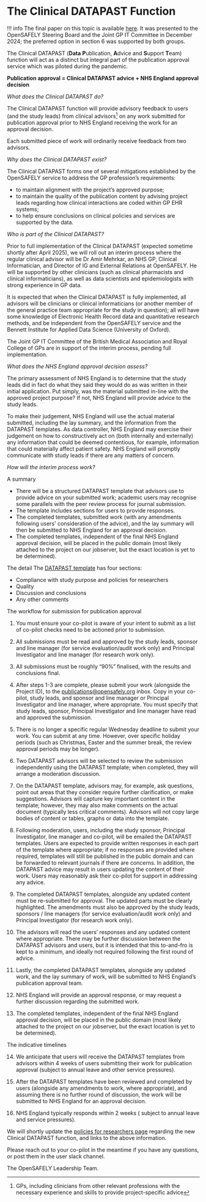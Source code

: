 # The Clinical DATAPAST Function

!!! info
    The final paper on this topic is available [here](the_clinical_datapast_function.pdf).
    It was presented to the OpenSAFELY Steering Board and the Joint GP IT Committee in December 2024;
    the preferred option in section 6 was supported by both groups.

The Clinical DATAPAST (**Data** **P**ublication, **A**dvice and **S**upport **T**eam) function will act as a distinct but integral part of the publication approval service which was piloted during the pandemic.

**Publication approval = Clinical DATAPAST advice + NHS England approval decision**

*What does the Clinical DATAPAST do?*

The Clinical DATAPAST function will provide advisory feedback to users (and the study leads) from clinical advisors[^1] on any work submitted for publication approval prior to NHS England receiving the work for an approval decision.

Each submitted piece of work will ordinarily receive feedback from two advisors.

*Why does the Clinical DATAPAST exist?*

The Clinical DATAPAST forms one of several mitigations established by the OpenSAFELY service to address the GP profession’s requirements:

- to maintain alignment with the project’s approved purpose;
- to maintain the quality of the publication content by advising project leads regarding how clinical interactions are coded within GP EHR systems;
- to help ensure conclusions on clinical policies and services are supported by the data.

*Who is part of the Clinical DATAPAST?*

Prior to full implementation of the Clinical DATAPAST (expected sometime shortly after April 2025), we will roll out an interim process where the regular clinical advisor will be Dr Amir Mehrkar, an NHS GP, Clinical Informatician, and Director of IG and External Relations at OpenSAFELY. He will be supported by other clinicians (such as clinical pharmacists and clinical informaticians), as well as data scientists and epidemiologists with strong experience in GP data.

It is expected that when the Clinical DATAPAST is fully implemented, all advisors will be clinicians or clinical informaticians (or another member of the general practice team appropriate for the study in question); all will have some knowledge of Electronic Health Record data and quantitative research methods, and be independent from the OpenSAFELY service and the Bennett Institute for Applied Data Science (University of Oxford).

The Joint GP IT Committee of the British Medical Association and Royal College of GPs are in support of the interim process, pending full implementation.

*What does the NHS England approval decision assess?*

The primary assessment of NHS England is to determine that the study leads did in fact do what they said they would do as was written in their initial application. Put simply, was the material submitted in-line with the approved project purpose? If not, NHS England will provide advice to the study leads.

To make their judgement, NHS England will use the actual material submitted, including the lay summary, and the information from the DATAPAST templates. As data controller, NHS England may exercise their judgement on how to constructively act on (both internally and externally) any information that could be deemed contentious, for example, information that could materially affect patient safety. NHS England will promptly communicate with study leads if there are any matters of concern.

*How will the interim process work?*

A summary

* There will be a structured DATAPAST template that advisors use to provide advice on your submitted work; academic users may recognise some parallels with the peer review process for journal submission.
* The template includes sections for users to provide responses.
* The completed templates, submitted work (with any amendments following users' consideration of the advice), and the lay summary will then be submitted to NHS England for an approval decision.
* The completed templates, independent of the final NHS England approval decision, will be placed in the public domain (most likely attached to the project on our jobserver, but the exact location is yet to be determined).

The detail
The [DATAPAST template](https://docs.google.com/document/d/10derqFbS3c0SbZxGnBb1xQ0R7EgcxHYOGxnujTT-4QY/edit?tab=t.0) has four sections:

* Compliance with study purpose and policies for researchers
* Quality
* Discussion and conclusions
* Any other comments

The workflow for submission for publication approval

1. You must ensure your co-pilot is aware of your intent to submit as a list of co-pilot checks need to be actioned prior to submission.

2. All submissions must be read and approved by the study leads, sponsor and line manager (for service evaluation/audit work only) and Principal Investigator and line manager (for research work only).

3. All submissions must be roughly “90%” finalised, with the results and conclusions final.

4. After steps 1-3 are complete, please submit your work (alongside the Project ID), to the [publications@opensafely.org](mailto:publications@opensafely.org) inbox. Copy in your co-pilot, study leads, and sponsor and line manager or Principal Investigator and line manager, where appropriate. You must specify that study leads, sponsor, Principal Investigator and line manager have read and approved the submission.

5. There is no longer a specific regular Wednesday deadline to submit your work. You can submit at any time. However, over specific holiday periods (such as Christmas, Easter and the summer break, the review approval periods may be longer).

6. Two DATAPAST advisors will be selected to review the submission independently using the DATAPAST template; when completed, they will arrange a moderation discussion.

7. On the DATAPAST template, advisors may, for example, ask questions, point out areas that they consider require further clarification, or make suggestions. Advisors will capture key important content in the template; however, they may also make comments on the actual document (typically less critical comments). Advisors will not copy large bodies of content or tables, graphs or data into the template.

8. Following moderation, users, including the study sponsor, Principal Investigator, line manager and co-pilot, will be emailed the DATAPAST templates. Users are expected to provide written responses in each part of the template where appropriate; if no responses are provided where required, templates will still be published in the public domain and can be forwarded to relevant journals if there are concerns. In addition, the DATAPAST advice may result in users updating the content of their work. Users may reasonably ask their co-pilot for support in addressing any advice.

9. The completed DATAPAST templates, alongside any updated content must be re-submitted for approval. The updated parts must be clearly highlighted. The amendments must also be approved by the study leads, sponsors / line managers (for service evaluation/audit work only) and Principal Investigator (for research work only).

10. The advisors will read the users’ responses and any updated content where appropriate. There may be further discussion between the DATAPAST advisors and users, but it is intended that this to-and-fro is kept to a minimum, and ideally not required following the first round of advice.

11. Lastly, the completed DATAPAST templates, alongside any updated work, and the lay summary of work, will be submitted to NHS England’s publication approval team.

12. NHS England will provide an approval response, or may request a further discussion regarding the submitted work.

13. The completed templates, independent of the final NHS England approval decision, will be placed in the public domain (most likely attached to the project on our jobserver, but the exact location is yet to be determined).

The indicative timelines

14. We anticipate that users will receive the DATAPAST templates from advisors within 4 weeks of users submitting their work for publication approval (subject to annual leave and other service pressures).

15. After the DATAPAST templates have been reviewed and completed by users (alongside any amendments to work, where appropriate), and assuming there is no further round of discussion, the work will be submitted to NHS England for an approval decision.

16. NHS England typically responds within 2 weeks ( subject to annual leave and service pressures).

We will shortly update the [policies for researchers page](https://www.opensafely.org/policies-for-researchers/#details-all-datasets) regarding the new Clinical DATAPAST function, and links to the above information.

Please reach out to your co-pilot in the meantime if you have any questions, or post them in the user slack channel.

The OpenSAFELY Leadership Team.


[^1]:  GPs, including clinicians from other relevant professions with the necessary experience and skills to provide project-specific advice
